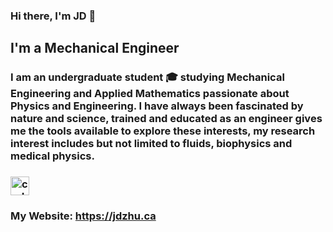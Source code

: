 ### Hi there, I'm JD 👋

## I'm a Mechanical Engineer
### I am an undergraduate student 🎓 studying Mechanical Engineering and Applied Mathematics passionate about Physics and Engineering. I have always been fascinated by nature and science, trained and educated as an engineer gives me the tools available to explore these interests, my research interest includes but not limited to fluids, biophysics and medical physics.

### [<img alt="codeSTACKr | LinkedIn" width="30px" src="https://cdn.jsdelivr.net/npm/simple-icons@v3/icons/linkedin.svg" />][linkedin]

### My Website: https://jdzhu.ca



[linkedin]: https://www.linkedin.com/in/jd-zhu
